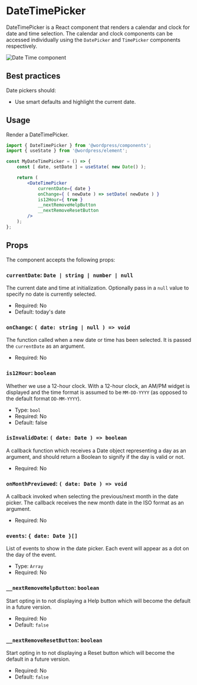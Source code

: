 # DateTimePicker

DateTimePicker is a React component that renders a calendar and clock for date and time selection. The calendar and clock components can be accessed individually using the `DatePicker` and `TimePicker` components respectively.

![Date Time component](https://wordpress.org/gutenberg/files/2019/07/date-time-picker.png)

## Best practices

Date pickers should:

-   Use smart defaults and highlight the current date.

## Usage

Render a DateTimePicker.

```jsx
import { DateTimePicker } from '@wordpress/components';
import { useState } from '@wordpress/element';

const MyDateTimePicker = () => {
	const [ date, setDate ] = useState( new Date() );

	return (
		<DateTimePicker
			currentDate={ date }
			onChange={ ( newDate ) => setDate( newDate ) }
			is12Hour={ true }
			__nextRemoveHelpButton
			__nextRemoveResetButton
		/>
	);
};
```

## Props

The component accepts the following props:

### `currentDate`: `Date | string | number | null`

The current date and time at initialization. Optionally pass in a `null` value to specify no date is currently selected.

-   Required: No
-   Default: today's date

### `onChange`: `( date: string | null ) => void`

The function called when a new date or time has been selected. It is passed the `currentDate` as an argument.

-   Required: No

### `is12Hour`: `boolean`

Whether we use a 12-hour clock. With a 12-hour clock, an AM/PM widget is displayed and the time format is assumed to be `MM-DD-YYYY` (as opposed to the default format `DD-MM-YYYY`).

-   Type: `bool`
-   Required: No
-   Default: false

### `isInvalidDate`: `( date: Date ) => boolean`

A callback function which receives a Date object representing a day as an argument, and should return a Boolean to signify if the day is valid or not.

-   Required: No

### `onMonthPreviewed`: `( date: Date ) => void`

A callback invoked when selecting the previous/next month in the date picker. The callback receives the new month date in the ISO format as an argument.

-   Required: No

### `events`: `{ date: Date }[]`

List of events to show in the date picker. Each event will appear as a dot on the day of the event.

-   Type: `Array`
-   Required: No

### `__nextRemoveHelpButton`: `boolean`

Start opting in to not displaying a Help button which will become the default in a future version.

- Required: No
- Default: `false`

### `__nextRemoveResetButton`: `boolean`

Start opting in to not displaying a Reset button which will become the default in a future version.

- Required: No
- Default: `false`

